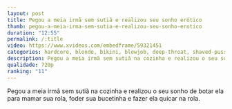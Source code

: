 ```yaml
---
layout: post
title: Pegou a meia irmã sem sutiã e realizou seu sonho erótico
thumb: pegou-a-meia-irma-sem-sutia-e-realizou-seu-sonho-erotico
duration: "12:55"
permalink: /:title
video: https://www.xvideos.com/embedframe/59321451
categories: hardcore, blonde, bikini, blowjob, deep-throat, shaved-pussy, ball-sucking, big-boobs, cum-in-mouth, point-of-view, big-nipples, girl-orgasm, girl-boy
description: Pegou a meia irmã sem sutiã na cozinha e realizou o seu sonho de botar ela para mamar sua rola, foder sua bucetinha e fazer ela quicar na rola.
qualidade: 720p
ranking: "11"
---
```

Pegou a meia irmã sem sutiã na cozinha e realizou o seu sonho de botar ela para mamar sua rola, foder sua bucetinha e fazer ela quicar na rola.